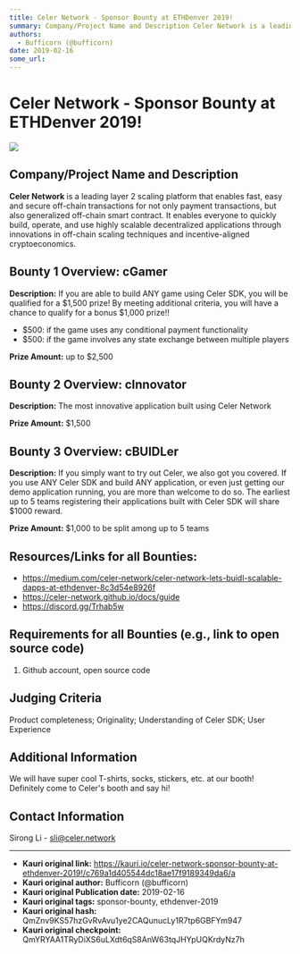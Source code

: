 ```yaml
---
title: Celer Network - Sponsor Bounty at ETHDenver 2019!
summary: Company/Project Name and Description Celer Network is a leading layer 2 scaling platform that enables fast, easy and secure off-chain transactions for not only payment transactions, but also generalized off-chain smart contract. It enables everyone to quickly build, operate, and use highly scalable decentralized applications through innovations in off-chain scaling techniques and incentive-aligned cryptoeconomics. Bounty 1 Overview- cGamer Description- If you are able to build ANY game using Cel
authors:
  - Bufficorn (@bufficorn)
date: 2019-02-16
some_url: 
---
```


# Celer Network - Sponsor Bounty at ETHDenver 2019!

![](https://ipfs.infura.io/ipfs/QmaKtjS6a6MAfeRmjqmXo8dPjCCqCExbut3GCkrUTgUp8Z)


## Company/Project Name and Description

**Celer Network**  is a leading layer 2 scaling platform that enables fast, easy and secure off-chain transactions for not only payment transactions, but also generalized off-chain smart contract. It enables everyone to quickly build, operate, and use highly scalable decentralized applications through innovations in off-chain scaling techniques and incentive-aligned cryptoeconomics.

## Bounty 1 Overview: cGamer

**Description:** If you are able to build ANY game using Celer SDK, you will be qualified for a $1,500 prize! By meeting additional criteria, you will have a chance to qualify for a bonus $1,000 prize!!   

- $500: if the game uses any conditional payment functionality  
- $500: if the game involves any state exchange between multiple players 

**Prize Amount:** up to $2,500

## Bounty 2 Overview: cInnovator
**Description:** The most innovative application built using Celer Network

**Prize Amount:** $1,500

## Bounty 3 Overview: cBUIDLer
**Description:** If you simply want to try out Celer, we also got you covered. If you use ANY Celer SDK and build ANY application, or even just getting our demo application running, you are more than welcome to do so. The earliest up to 5 teams registering their applications built with Celer SDK will share $1000 reward.

**Prize Amount:** $1,000 to be split among up to 5 teams

## Resources/Links for all Bounties:
- https://medium.com/celer-network/celer-network-lets-buidl-scalable-dapps-at-ethdenver-8c3d54e8926f
- https://celer-network.github.io/docs/guide
- https://discord.gg/Trhab5w

## Requirements for all Bounties (e.g., link to open source code)

1. Github account, open source code

## Judging Criteria

Product completeness; Originality; Understanding of Celer SDK; User Experience

## Additional Information
We will have super cool T-shirts, socks, stickers, etc. at our booth! Definitely come to Celer's booth and say hi!

## Contact Information

Sirong Li - sli@celer.network






---

- **Kauri original link:** https://kauri.io/celer-network-sponsor-bounty-at-ethdenver-2019!/c769a1d405544dc18ae17f9189349da6/a
- **Kauri original author:** Bufficorn (@bufficorn)
- **Kauri original Publication date:** 2019-02-16
- **Kauri original tags:** sponsor-bounty, ethdenver-2019
- **Kauri original hash:** QmZnv9KS57hzGvRvAvu1ye2CAQunucLy1R7tp6GBFYm947
- **Kauri original checkpoint:** QmYRYAA1TRyDiXS6uLXdt6qS8AnW63tqJHYpUQKrdyNz7h



